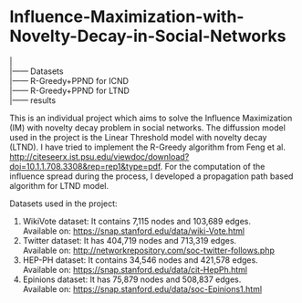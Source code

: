 # Influence-Maximization-with-Novelty-Decay-in-Social-Networks
|                                                    
|—— Datasets                                           
|—— R-Greedy+PPND for ICND                                                   
|—— R-Greedy+PPND for LTND                                                                                                                  
|—— results                                                               

This is an individual project which aims to solve the Influence Maximization (IM) with novelty decay problem in social networks. 
The diffussion model used in the project is the Linear Threshold model with novelty decay (LTND). I have tried to implement the R-Greedy algorithm from Feng et al.                 http://citeseerx.ist.psu.edu/viewdoc/download?doi=10.1.1.708.3308&rep=rep1&type=pdf. For the computation of the influence spread during the process, I developed a propagation path based algorithm for LTND model.                           
                        
Datasets used in the project:    
1. WikiVote dataset: It contains 7,115 nodes and 103,689 edges.    
Available on: https://snap.stanford.edu/data/wiki-Vote.html                                                                                                                       
2. Twitter dataset: It has 404,719 nodes and 713,319 edges.                                        
Available on: http://networkrepository.com/soc-twitter-follows.php    
3. HEP-PH dataset: It contains 34,546 nodes and 421,578 edges.                
Available on: https://snap.stanford.edu/data/cit-HepPh.html
4. Epinions dataset: It has 75,879 nodes and 508,837 edges.                     
Available on: https://snap.stanford.edu/data/soc-Epinions1.html
